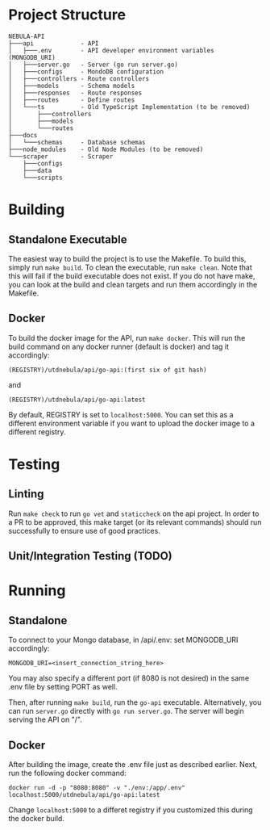# Project Structure

```
NEBULA-API
├───api             - API
│   ├───.env        - API developer environment variables (MONGODB_URI)
│   ├───server.go   - Server (go run server.go)
│   ├───configs     - MondoDB configuration
│   ├───controllers - Route controllers
│   ├───models      - Schema models
│   ├───responses   - Route responses
│   ├───routes      - Define routes
│   └───ts          - Old TypeScript Implementation (to be removed)
│       ├───controllers
│       ├───models
│       └───routes
├───docs
│   └───schemas     - Database schemas
├───node_modules    - Old Node Modules (to be removed)
└───scraper         - Scraper
    ├───configs
    ├───data
    └───scripts
```

# Building 

## Standalone Executable

The easiest way to build the project is to use the Makefile. To build this, simply run `make build`. To clean the executable, run `make clean`. Note that this will fail if the build executable does not exist. If you do not have make, you can look at the build and clean targets and run them accordingly in the Makefile.

## Docker

To build the docker image for the API, run `make docker`. This will run the build command on any docker runner (default is docker) and tag it accordingly:

```
(REGISTRY)/utdnebula/api/go-api:(first six of git hash)
```

and

```
(REGISTRY)/utdnebula/api/go-api:latest
```

By default, REGISTRY is set to `localhost:5000`. You can set this as a different environment variable if you want to upload the docker image to a different registry.

# Testing 

## Linting

Run `make check` to run `go vet` and `staticcheck` on the api project. In order to a PR to be approved, this make target (or its relevant commands) should run successfully to ensure use of good practices.

## Unit/Integration Testing (TODO)

# Running

## Standalone

To connect to your Mongo database, in /api/.env: set MONGODB_URI accordingly:
```
MONGODB_URI=<insert_connection_string_here>
```

You may also specify a different port (if 8080 is not desired) in the same .env file by setting PORT as well.

Then, after running `make build`, run the `go-api` executable. Alternatively, you can run `server.go` directly with `go run server.go`. The server will begin serving the API on "/".

## Docker

After building the image, create the .env file just as described earlier. Next, run the following docker command:

`docker run -d -p "8080:8080" -v "./env:/app/.env" localhost:5000/utdnebula/api/go-api:latest`

Change `localhost:5000` to a differet registry if you customized this during the docker build.
